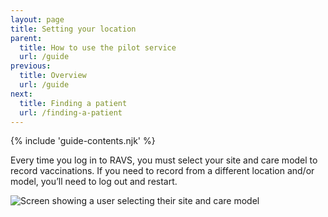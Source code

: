 ```yaml
---
layout: page
title: Setting your location
parent:
  title: How to use the pilot service
  url: /guide
previous:
  title: Overview
  url: /guide
next:
  title: Finding a patient
  url: /finding-a-patient
---
```


{% include 'guide-contents.njk' %}

Every time you log in to RAVS, you must select your site and care model to record vaccinations. If you need to record from a different location and/or model, you’ll need to log out and restart.

![Screen showing a user selecting their site and care model](/images/location.png)
